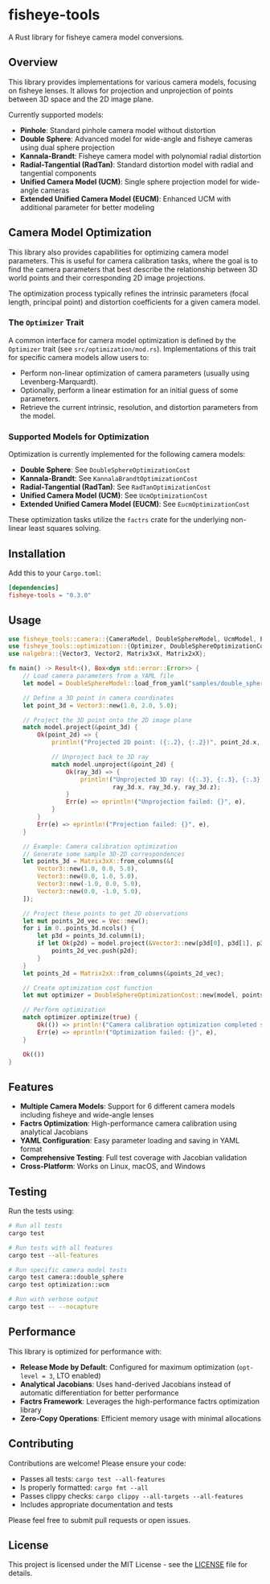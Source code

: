# fisheye-tools

A Rust library for fisheye camera model conversions.

## Overview

This library provides implementations for various camera models, focusing on fisheye lenses. It allows for projection and unprojection of points between 3D space and the 2D image plane.

Currently supported models:
- **Pinhole**: Standard pinhole camera model without distortion
- **Double Sphere**: Advanced model for wide-angle and fisheye cameras using dual sphere projection
- **Kannala-Brandt**: Fisheye camera model with polynomial radial distortion
- **Radial-Tangential (RadTan)**: Standard distortion model with radial and tangential components
- **Unified Camera Model (UCM)**: Single sphere projection model for wide-angle cameras
- **Extended Unified Camera Model (EUCM)**: Enhanced UCM with additional parameter for better modeling

## Camera Model Optimization

This library also provides capabilities for optimizing camera model parameters. This is useful for camera calibration tasks, where the goal is to find the camera parameters that best describe the relationship between 3D world points and their corresponding 2D image projections.

The optimization process typically refines the intrinsic parameters (focal length, principal point) and distortion coefficients for a given camera model.

### The `Optimizer` Trait

A common interface for camera model optimization is defined by the `Optimizer` trait (see `src/optimization/mod.rs`). Implementations of this trait for specific camera models allow users to:
- Perform non-linear optimization of camera parameters (usually using Levenberg-Marquardt).
- Optionally, perform a linear estimation for an initial guess of some parameters.
- Retrieve the current intrinsic, resolution, and distortion parameters from the model.

### Supported Models for Optimization

Optimization is currently implemented for the following camera models:
- **Double Sphere**: See `DoubleSphereOptimizationCost`
- **Kannala-Brandt**: See `KannalaBrandtOptimizationCost`
- **Radial-Tangential (RadTan)**: See `RadTanOptimizationCost`
- **Unified Camera Model (UCM)**: See `UcmOptimizationCost`
- **Extended Unified Camera Model (EUCM)**: See `EucmOptimizationCost`

These optimization tasks utilize the `factrs` crate for the underlying non-linear least squares solving.

## Installation

Add this to your `Cargo.toml`:

```toml
[dependencies]
fisheye-tools = "0.3.0"
```

## Usage

```rust
use fisheye_tools::camera::{CameraModel, DoubleSphereModel, UcmModel, EucmModel};
use fisheye_tools::optimization::{Optimizer, DoubleSphereOptimizationCost};
use nalgebra::{Vector3, Vector2, Matrix3xX, Matrix2xX};

fn main() -> Result<(), Box<dyn std::error::Error>> {
    // Load camera parameters from a YAML file
    let model = DoubleSphereModel::load_from_yaml("samples/double_sphere.yaml")?;

    // Define a 3D point in camera coordinates
    let point_3d = Vector3::new(1.0, 2.0, 5.0);

    // Project the 3D point onto the 2D image plane
    match model.project(&point_3d) {
        Ok(point_2d) => {
            println!("Projected 2D point: ({:.2}, {:.2})", point_2d.x, point_2d.y);

            // Unproject back to 3D ray
            match model.unproject(&point_2d) {
                Ok(ray_3d) => {
                    println!("Unprojected 3D ray: ({:.3}, {:.3}, {:.3})",
                             ray_3d.x, ray_3d.y, ray_3d.z);
                }
                Err(e) => eprintln!("Unprojection failed: {}", e),
            }
        }
        Err(e) => eprintln!("Projection failed: {}", e),
    }

    // Example: Camera calibration optimization
    // Generate some sample 3D-2D correspondences
    let points_3d = Matrix3xX::from_columns(&[
        Vector3::new(1.0, 0.0, 5.0),
        Vector3::new(0.0, 1.0, 5.0),
        Vector3::new(-1.0, 0.0, 5.0),
        Vector3::new(0.0, -1.0, 5.0),
    ]);

    // Project these points to get 2D observations
    let mut points_2d_vec = Vec::new();
    for i in 0..points_3d.ncols() {
        let p3d = points_3d.column(i);
        if let Ok(p2d) = model.project(&Vector3::new(p3d[0], p3d[1], p3d[2])) {
            points_2d_vec.push(p2d);
        }
    }
    let points_2d = Matrix2xX::from_columns(&points_2d_vec);

    // Create optimization cost function
    let mut optimizer = DoubleSphereOptimizationCost::new(model, points_3d, points_2d);

    // Perform optimization
    match optimizer.optimize(true) {
        Ok(()) => println!("Camera calibration optimization completed successfully!"),
        Err(e) => eprintln!("Optimization failed: {}", e),
    }

    Ok(())
}
```

## Features

- **Multiple Camera Models**: Support for 6 different camera models including fisheye and wide-angle lenses
- **Factrs Optimization**: High-performance camera calibration using analytical Jacobians
- **YAML Configuration**: Easy parameter loading and saving in YAML format
- **Comprehensive Testing**: Full test coverage with Jacobian validation
- **Cross-Platform**: Works on Linux, macOS, and Windows

## Testing

Run the tests using:

```bash
# Run all tests
cargo test

# Run tests with all features
cargo test --all-features

# Run specific camera model tests
cargo test camera::double_sphere
cargo test optimization::ucm

# Run with verbose output
cargo test -- --nocapture
```

## Performance

This library is optimized for performance with:
- **Release Mode by Default**: Configured for maximum optimization (`opt-level = 3`, LTO enabled)
- **Analytical Jacobians**: Uses hand-derived Jacobians instead of automatic differentiation for better performance
- **Factrs Framework**: Leverages the high-performance factrs optimization library
- **Zero-Copy Operations**: Efficient memory usage with minimal allocations

## Contributing

Contributions are welcome! Please ensure your code:
- Passes all tests: `cargo test --all-features`
- Is properly formatted: `cargo fmt --all`
- Passes clippy checks: `cargo clippy --all-targets --all-features`
- Includes appropriate documentation and tests

Please feel free to submit pull requests or open issues.

## License

This project is licensed under the MIT License - see the [LICENSE](LICENSE) file for details.
